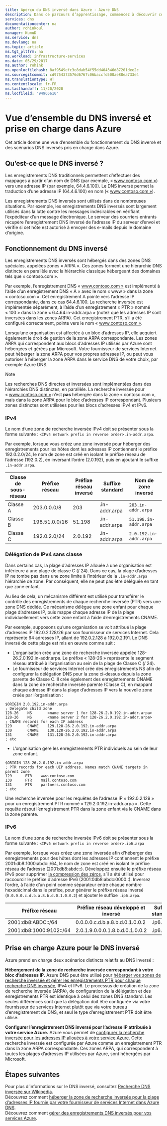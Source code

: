 ```yaml
---
title: Aperçu du DNS inversé dans Azure - Azure DNS
description: Dans ce parcours d’apprentissage, commencez à découvrir comment fonctionne le DNS inversé et comment il peut être utilisé dans Azure
services: dns
documentationcenter: na
author: rohinkoul
manager: KumuD
ms.service: dns
ms.devlang: na
ms.topic: article
ms.tgt_pltfrm: na
ms.workload: infrastructure-services
ms.date: 05/29/2017
ms.author: rohink
ms.openlocfilehash: 8af9549efc3e8dab54f55dd404346d87201dee2c
ms.sourcegitcommit: cd9754373576d6767c06baccfd500ae88ea733e4
ms.translationtype: HT
ms.contentlocale: fr-FR
ms.lasthandoff: 11/20/2020
ms.locfileid: "94965610"
---
```

# <a name="overview-of-reverse-dns-and-support-in-azure"></a>Vue d’ensemble du DNS inversé et prise en charge dans Azure

Cet article donne une vue d’ensemble du fonctionnement du DNS inversé et des scénarios DNS inversés pris en charge dans Azure.

## <a name="what-is-reverse-dns"></a>Qu’est-ce que le DNS inversé ?

Les enregistrements DNS traditionnels permettent d’effectuer des mappages à partir d’un nom de DNS (par exemple, « www.contoso.com ») vers une adresse IP (par exemple, 64.4.6.100).  Le DNS inversé permet la traduction d’une adresse IP (64.4.6.100) en nom (« www.contoso.com »).

Les enregistrements DNS inversés sont utilisés dans de nombreuses situations. Par exemple, les enregistrements DNS inversés sont largement utilisés dans la lutte contre les messages indésirables en vérifiant l’expéditeur d’un message électronique.  Le serveur des courriers entrants récupère l’enregistrement DNS inversé de l’adresse IP du serveur d’envoi et vérifie si cet hôte est autorisé à envoyer des e-mails depuis le domaine d’origine. 

## <a name="how-reverse-dns-works"></a>Fonctionnement du DNS inversé

Les enregistrements DNS inversés sont hébergés dans des zones DNS spéciales, appelées zones « ARPA ».  Ces zones forment une hiérarchie DNS distincte en parallèle avec la hiérarchie classique hébergeant des domaines tels que « contoso.com ».

Par exemple, l’enregistrement DNS « www.contoso.com » est implémenté à l’aide d’un enregistrement DNS « A » avec le nom « www » dans la zone « contoso.com ».  Cet enregistrement A pointe vers l’adresse IP correspondante, dans ce cas 64.4.6.100.  La recherche inversée est implémentée séparément, à l’aide d’un enregistrement « PTR » nommé « 100 » dans la zone « 6.4.64.in-addr.arpa » (notez que les adresses IP sont inversées dans les zones ARPA).  Cet enregistrement PTR, s’il a été configuré correctement, pointe vers le nom « www.contoso.com ».

Lorsqu’une organisation est affectée à un bloc d’adresses IP, elle acquiert également le droit de gestion de la zone ARPA correspondante. Les zones ARPA qui correspondent aux blocs d’adresses IP utilisés par Azure sont hébergées et gérées par Microsoft. Votre fournisseur de services Internet peut héberger la zone ARPA pour vos propres adresses IP, ou peut vous autoriser à héberger la zone ARPA dans le service DNS de votre choix, par exemple Azure DNS.

> [!NOTE]
> Les recherches DNS directes et inversées sont implémentées dans des hiérarchies DNS distinctes, en parallèle. La recherche inversée pour « www.contoso.com » n’est **pas** hébergée dans la zone « contoso.com », mais dans la zone ARPA pour le bloc d’adresses IP correspondant. Plusieurs zones distinctes sont utilisées pour les blocs d’adresses IPv4 et IPv6.

### <a name="ipv4"></a>IPv4

Le nom d’une zone de recherche inversée IPv4 doit se présenter sous la forme suivante : `<IPv4 network prefix in reverse order>.in-addr.arpa`.

Par exemple, lorsque vous créez une zone inversée pour héberger des enregistrements pour les hôtes dont les adresses IP contiennent le préfixe 192.0.2.0/24, le nom de zone est créé en isolant le préfixe réseau de l’adresse (192.0.2), en inversant l’ordre (2.0.192), puis en ajoutant le suffixe `.in-addr.arpa`.

|Classe de sous-réseau|Préfixe réseau  |Préfixe réseau inversé  |Suffixe standard  |Nom de zone inversé |
|-------|----------------|------------|-----------------|---------------------------|
|Classe A|203.0.0.0/8     | 203        | .in-addr.arpa   | `203.in-addr.arpa`        |
|Classe B|198.51.0.0/16   | 51.198     | .in-addr.arpa   | `51.198.in-addr.arpa`     |
|Classe C|192.0.2.0/24    | 2.0.192    | .in-addr.arpa   | `2.0.192.in-addr.arpa`    |

### <a name="classless-ipv4-delegation"></a>Délégation de IPv4 sans classe

Dans certains cas, la plage d’adresses IP allouée à une organisation est inférieure à une plage de classe C (/ 24). Dans ce cas, la plage d’adresses IP ne tombe pas dans une zone limite à l’intérieur de la `.in-addr.arpa` hiérarchie de zone. Par conséquent, elle ne peut pas être déléguée en tant que zone enfant.

Au lieu de cela, un mécanisme différent est utilisé pour transférer le contrôle des enregistrements de chaque recherche inversée (PTR) vers une zone DNS dédiée. Ce mécanisme délègue une zone enfant pour chaque plage d’adresses IP, puis mappe chaque adresse IP de la plage individuellement vers cette zone enfant à l’aide d’enregistrements CNAME.

Par exemple, supposons qu’une organisation se voit attribué la plage d’adresses IP 192.0.2.128/26 par son fournisseur de services Internet. Cela représente 64 adresses IP, allant de 192.0.2.128 à 192.0.2.191. Le DNS inversé de cette plage est mis en œuvre comme suit :
- L’organisation crée une zone de recherche inversée appelée 128-26.2.0.192.in-addr.arpa. Le préfixe « 128-26 » représente le segment réseau attribué à l’organisation au sein de la plage de Classe C (/ 24).
- Le fournisseur de services Internet crée des enregistrements NS afin de configurer la délégation DNS pour la zone ci-dessus depuis la zone parente de Classe C. Il crée également des enregistrements CNAME dans la zone de recherche inversée parente (Classe C), en mappant chaque adresse IP dans la plage d’adresses IP vers la nouvelle zone créée par l’organisation :

```
$ORIGIN 2.0.192.in-addr.arpa
; Delegate child zone
128-26    NS       <name server 1 for 128-26.2.0.192.in-addr.arpa>
128-26    NS       <name server 2 for 128-26.2.0.192.in-addr.arpa>
; CNAME records for each IP address
129       CNAME    129.128-26.2.0.192.in-addr.arpa
130       CNAME    130.128-26.2.0.192.in-addr.arpa
131       CNAME    131.128-26.2.0.192.in-addr.arpa
; etc
```
- L’organisation gère les enregistrements PTR individuels au sein de leur zone enfant.

```
$ORIGIN 128-26.2.0.192.in-addr.arpa
; PTR records for each UIP address. Names match CNAME targets in parent zone
129      PTR    www.contoso.com
130      PTR    mail.contoso.com
131      PTR    partners.contoso.com
; etc
```
Une recherche inversée pour les requêtes de l’adresse IP « 192.0.2.129 » pour un enregistrement PTR nommé « 129.2.0.192.in-addr.arpa ». Cette requête résout l’enregistrement PTR dans la zone enfant via le CNAME dans la zone parente.

### <a name="ipv6"></a>IPv6

Le nom d’une zone de recherche inversée IPv6 doit se présenter sous la forme suivante : `<IPv6 network prefix in reverse order>.ip6.arpa`

Par exemple, lorsque vous créez une zone inversée afin d’héberger des enregistrements pour des hôtes dont les adresses IP contiennent le préfixe 2001:db8:1000:abdc::/64, le nom de zone est créé en isolant le préfixe réseau de l’adresse (2001:db8:abdc::). Développez ensuite le préfixe réseau IPv6 pour supprimer [la compression des zéros](/previous-versions/windows/it-pro/windows-server-2003/cc781672(v=ws.10)), s’il a été utilisé pour raccourcir le préfixe d’adresse IPv6 (2001:0db8:abdc:0000::). Inversez l’ordre, à l’aide d’un point comme séparateur entre chaque nombre hexadécimal dans le préfixe, pour générer le préfixe réseau inversé (`0.0.0.0.c.d.b.a.8.b.d.0.1.0.0.2`) et ajouter le suffixe `.ip6.arpa`.


|Préfixe réseau  |Préfixe réseau développé et inversé |Suffixe standard |Nom de zone inversé  |
|---------|---------|---------|---------|
|2001:db8:ABDC::/64    | 0.0.0.0.c.d.b.a.8.b.d.0.1.0.0.2        | .ip6.arpa        | `0.0.0.0.c.d.b.a.8.b.d.0.1.0.0.2.ip6.arpa`       |
|2001:db8:1000:9102::/64    | 2.0.1.9.0.0.0.1.8.b.d.0.1.0.0.2        | .ip6.arpa        | `2.0.1.9.0.0.0.1.8.b.d.0.1.0.0.2.ip6.arpa`        |


## <a name="azure-support-for-reverse-dns"></a>Prise en charge Azure pour le DNS inversé

Azure prend en charge deux scénarios distincts relatifs au DNS inversé :

**Hébergement de la zone de recherche inversée correspondant à votre bloc d’adresses IP.**
Azure DNS peut être utilisé pour [héberger vos zones de recherche inversée et gérer les enregistrements PTR pour chaque recherche DNS inversée](dns-reverse-dns-hosting.md), IPv4 et IPv6.  Le processus de création de la zone de recherche inversée (ARPA), de configuration de la délégation et des enregistrements PTR est identique à celui des zones DNS standard.  Les seules différences sont que la délégation doit être configurée via votre fournisseur de services Internet plutôt que via votre bureau d’enregistrement de DNS, et seul le type d’enregistrement PTR doit être utilisé.

**Configurer l’enregistrement DNS inversé pour l’adresse IP attribuée à votre service Azure.** Azure vous permet de [configurer la recherche inversée pour les adresses IP allouées à votre service Azure](dns-reverse-dns-for-azure-services.md).  Cette recherche inversée est configurée par Azure comme un enregistrement PTR dans la zone ARPA correspondante.  Ces zones ARPA, qui correspondent à toutes les plages d’adresses IP utilisées par Azure, sont hébergées par Microsoft.

## <a name="next-steps"></a>Étapes suivantes

Pour plus d’informations sur le DNS inversé, consultez [Recherche DNS inversée sur Wikipedia](https://en.wikipedia.org/wiki/Reverse_DNS_lookup).
<br>
Découvrez comment [héberger la zone de recherche inversée pour la plage d’adresses IP fournie par votre fournisseur de services Internet dans Azure DNS](dns-reverse-dns-for-azure-services.md).
<br>
Découvrez comment [gérer des enregistrements DNS inversés pour vos services Azure](dns-reverse-dns-for-azure-services.md).